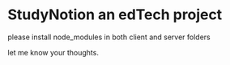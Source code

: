 # StudyNotion an edTech project
please install node_modules in both client and server folders

let me know your thoughts.